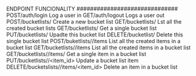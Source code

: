 ENDPOINT        FUNCIONALITY
##############################
POST/auth/login     Log a user in
GET/auth/logout     Logs a user out
POST/bucketlists/   Create a new bucket list
GET/bucketlists/    Lst all the created bucket lists
GET/bucketlists/<id> Get a single bucket list
PUT/bucketlists/<id>    Upadte this bucket list
DELETE/bucketlist/<id> Delete this single bucket list
POST/buketlists/<id>/items  List all the created items in a bucket list
GET/bucketlists/<id>/items List all the created items in a bucket list
GET/bucketlists/<id>/items/<id> Get a single item in a bucket list
PUT/bucketlists/<id>/<item_id> Update a bucket list item
DELETE/bucketslists/<id>/items/<item_id> Delete an item in a bucket list
